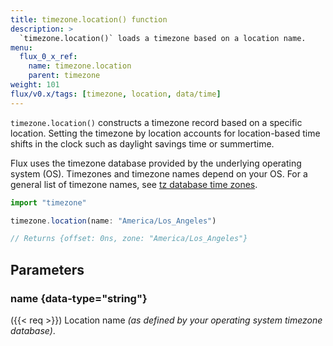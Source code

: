 ```yaml
---
title: timezone.location() function
description: >
  `timezone.location()` loads a timezone based on a location name.
menu:
  flux_0_x_ref:
    name: timezone.location
    parent: timezone
weight: 101
flux/v0.x/tags: [timezone, location, data/time]
---
```


`timezone.location()` constructs a timezone record based on a specific location.
Setting the timezone by location accounts for location-based time shifts in the
clock such as daylight savings time or summertime.

Flux uses the timezone database provided by the underlying operating system (OS).
Timezones and timezone names depend on your OS.
For a general list of timezone names, see [tz database time zones](https://en.wikipedia.org/wiki/List_of_tz_database_time_zones).

```js
import "timezone"

timezone.location(name: "America/Los_Angeles")

// Returns {offset: 0ns, zone: "America/Los_Angeles"}
```

## Parameters

### name {data-type="string"}
({{< req >}})
Location name _(as defined by your operating system timezone database)_.
